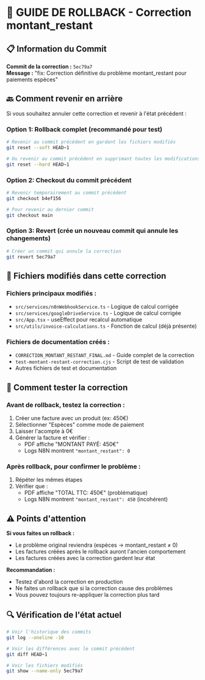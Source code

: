 # 🔄 GUIDE DE ROLLBACK - Correction montant_restant

## 📋 Information du Commit

**Commit de la correction :** `5ec79a7`  
**Message :** "fix: Correction définitive du problème montant_restant pour paiements espèces"

## 🔙 Comment revenir en arrière

Si vous souhaitez annuler cette correction et revenir à l'état précédent :

### Option 1: Rollback complet (recommandé pour test)
```bash
# Revenir au commit précédent en gardant les fichiers modifiés
git reset --soft HEAD~1

# Ou revenir au commit précédent en supprimant toutes les modifications
git reset --hard HEAD~1
```

### Option 2: Checkout du commit précédent
```bash
# Revenir temporairement au commit précédent
git checkout b4ef156

# Pour revenir au dernier commit
git checkout main
```

### Option 3: Revert (crée un nouveau commit qui annule les changements)
```bash
# Créer un commit qui annule la correction
git revert 5ec79a7
```

## 📁 Fichiers modifiés dans cette correction

### Fichiers principaux modifiés :
- `src/services/n8nWebhookService.ts` - Logique de calcul corrigée
- `src/services/googleDriveService.ts` - Logique de calcul corrigée  
- `src/App.tsx` - useEffect pour recalcul automatique
- `src/utils/invoice-calculations.ts` - Fonction de calcul (déjà présente)

### Fichiers de documentation créés :
- `CORRECTION_MONTANT_RESTANT_FINAL.md` - Guide complet de la correction
- `test-montant-restant-correction.cjs` - Script de test de validation
- Autres fichiers de test et documentation

## 🧪 Comment tester la correction

### Avant de rollback, testez la correction :
1. Créer une facture avec un produit (ex: 450€)
2. Sélectionner "Espèces" comme mode de paiement
3. Laisser l'acompte à 0€
4. Générer la facture et vérifier :
   - PDF affiche "MONTANT PAYÉ: 450€"
   - Logs N8N montrent `"montant_restant": 0`

### Après rollback, pour confirmer le problème :
1. Répéter les mêmes étapes
2. Vérifier que :
   - PDF affiche "TOTAL TTC: 450€" (problématique)
   - Logs N8N montrent `"montant_restant": 450` (incohérent)

## ⚠️ Points d'attention

**Si vous faites un rollback :**
- Le problème original reviendra (espèces → montant_restant ≠ 0)
- Les factures créées après le rollback auront l'ancien comportement
- Les factures créées avec la correction gardent leur état

**Recommandation :**
- Testez d'abord la correction en production
- Ne faites un rollback que si la correction cause des problèmes
- Vous pouvez toujours re-appliquer la correction plus tard

## 🔍 Vérification de l'état actuel

```bash
# Voir l'historique des commits
git log --oneline -10

# Voir les différences avec le commit précédent
git diff HEAD~1

# Voir les fichiers modifiés
git show --name-only 5ec79a7
```
